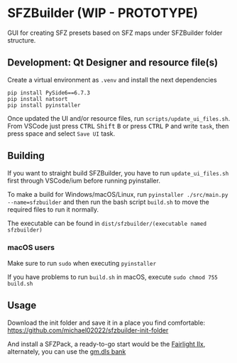 # SFZBuilder (WIP - PROTOTYPE)

GUI for creating SFZ presets based on SFZ maps under SFZBuilder folder structure.

## Development: Qt Designer and resource file(s)
Create a virtual environment as `.venv` and install the next dependencies

```
pip install PySide6==6.7.3
pip install natsort
pip install pyinstaller
```

Once updated the UI and/or resource files, run `scripts/update_ui_files.sh`.<br/>
From VSCode just press <kbd>CTRL</kbd> <kbd>Shift</kbd> <kbd>B</kbd> or press <kbd>CTRL</kbd> <kbd>P</kbd> and write `task`, then press space and select `Save UI` task.

## Building
If you want to straight build SFZBuilder, you have to run `update_ui_files.sh` first through VSCode/ium before running pyinstaller.

To make a build for Windows/macOS/Linux, run `pyinstaller ./src/main.py --name=sfzbuilder` and then run the bash script `build.sh` to move the required files to run it normally.

The executable can be found in `dist/sfzbuilder/(executable named sfzbuilder)`

### macOS users
Make sure to run `sudo` when executing `pyinstaller`

If you have problems to run `build.sh` in macOS, execute `sudo chmod 755 build.sh`

## Usage
Download the init folder and save it in a place you find comfortable: https://github.com/michael02022/sfzbuilder-init-folder

And install a SFZPack, a ready-to-go start would be the [Fairlight IIx](https://github.com/sfzbuilder/sfzpack-gm.dls), alternately, you can use the [gm.dls bank](https://github.com/sfzbuilder/sfzpack-gm.dls)